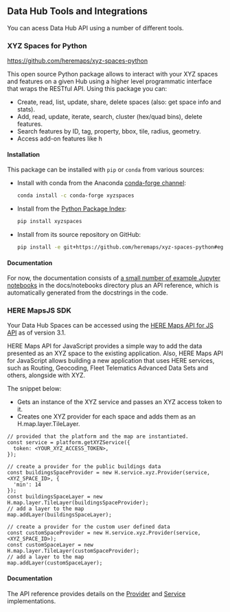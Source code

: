## Data Hub Tools and Integrations

You can acess Data Hub API using a number of different tools.

### XYZ Spaces for Python

https://github.com/heremaps/xyz-spaces-python

This open source Python package allows to interact with your XYZ spaces and features on a given Hub using a higher level programmatic interface that wraps the RESTful API. Using this package you can:

- Create, read, list, update, share, delete spaces (also: get space info and stats).
- Add, read, update, iterate, search, cluster (hex/quad bins), delete features.
- Search features by ID, tag, property, bbox, tile, radius, geometry.
- Access add-on features like h

#### Installation

This package can be installed with `pip` or `conda` from various sources:

- Install with conda from the Anaconda [conda-forge channel](https://anaconda.org/conda-forge/xyzspaces):

    ```bash
    conda install -c conda-forge xyzspaces
    ```

- Install from the [Python Package Index](https://pypi.org/project/xyzspaces/):

    ```bash
    pip install xyzspaces
    ```

- Install from its source repository on GitHub:

    ```bash
    pip install -e git+https://github.com/heremaps/xyz-spaces-python#egg=xyzspaces
    ```
#### Documentation

For now, the documentation consists of [a small number of example Jupyter notebooks](https://github.com/heremaps/xyz-spaces-python/blob/master/docs/notebooks/README.md) in the docs/notebooks directory plus an API reference, which is automatically generated from the docstrings in the code.

### HERE MapsJS SDK

Your Data Hub Spaces can be accessed using the [HERE Maps API for JS API](https://developer.here.com/documentation/maps/3.1.19.0/dev_guide/topics/xyz-spaces.html
) as of version 3.1.

HERE Maps API for JavaScript provides a simple way to add the data presented as an XYZ space to the existing application. Also, HERE Maps API for JavaScript allows building a new application that uses HERE services, such as Routing, Geocoding, Fleet Telematics Advanced Data Sets and others, alongside with XYZ.

The snippet below:

- Gets an instance of the XYZ service and passes an XYZ access token to it.
- Creates one XYZ provider for each space and adds them as an H.map.layer.TileLayer.

```
// provided that the platform and the map are instantiated.
const service = platform.getXYZService({
  token: <YOUR_XYZ_ACCESS_TOKEN>,
});

// create a provider for the public buildings data
const buildingsSpaceProvider = new H.service.xyz.Provider(service, <XYZ_SPACE_ID>, {
  'min': 14
});
const buildingsSpaceLayer = new H.map.layer.TileLayer(buildingsSpaceProvider);
// add a layer to the map
map.addLayer(buildingsSpaceLayer);

// create a provider for the custom user defined data
const customSpaceProvider = new H.service.xyz.Provider(service, <XYZ_SPACE_ID>);
const customSpaceLayer = new H.map.layer.TileLayer(customSpaceProvider);
// add a layer to the map
map.addLayer(customSpaceLayer);
```

#### Documentation

The API reference provides details on the [Provider](https://developer.here.com/documentation/maps/3.1.19.0/api_reference/H.service.xyz.Provider.html) and [Service](https://developer.here.com/documentation/maps/3.1.19.0/api_reference/H.service.xyz.Service.html) implementations.

